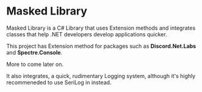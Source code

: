 ﻿# Masked Library

Masked Library is a C# Library that uses Extension methods and integrates classes that help .NET developers develop applications quicker.

This project has Extension method for packages such as **Discord.Net.Labs** and **Spectre.Console**.

More to come later on.

It also integrates, a quick, rudimentary Logging system, although it's highly recommeneded to use SeriLog in instead.
